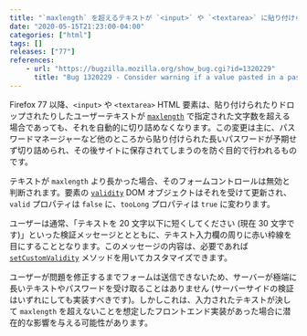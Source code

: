 ```yaml
---
title: "`maxlength` を超えるテキストが `<input>` や `<textarea>` に貼り付けられた際に切り詰められなくなりました"
date: "2020-05-15T21:23:00-04:00"
categories: ["html"]
tags: []
releases: ["77"]
references:
    - url: "https://bugzilla.mozilla.org/show_bug.cgi?id=1320229"
      title: "Bug 1320229 - Consider warning if a value pasted in a password field is truncated due to max length"
---
```

Firefox 77 以降、`<input>` や `<textarea>` HTML 要素は、貼り付けられたりドロップされたりしたユーザーテキストが [`maxlength`](https://developer.mozilla.org/docs/Web/HTML/Attributes/maxlength) で指定された文字数を超える場合であっても、それを自動的に切り詰めなくなります。この変更は主に、パスワードマネージャーなど他のところから貼り付けられた長いパスワードが予期せず切り詰められ、その後サイトに保存されてしまうのを防ぐ目的で行われるものです。

テキストが `maxlength` より長かった場合、そのフォームコントロールは無効と判断されます。要素の [`validity`](https://developer.mozilla.org/docs/Web/API/HTMLObjectElement/validity) DOM オブジェクトはそれを受けて更新され、`valid` プロパティは `false` に、`tooLong` プロパティは `true` に変わります。

ユーザーは通常、「テキストを 20 文字以下に短くしてください (現在 30 文字です)」といった検証メッセージととともに、テキスト入力欄の周りに赤い枠線を目にすることとなります。このメッセージの内容は、必要であれば [`setCustomValidity`](https://developer.mozilla.org/docs/Web/API/HTMLObjectElement/setCustomValidity) メソッドを用いてカスタマイズできます。

ユーザーが問題を修正するまでフォームは送信できないため、サーバーが極端に長いテキストやパスワードを受け取ることはありません (サーバーサイドの検証はいずれにしても実装すべきです)。しかしこれは、入力されたテキストが決して `maxlength` を超えないことを想定したフロントエンド実装があった場合に潜在的な影響を与える可能性があります。
